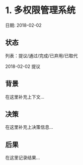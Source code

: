 # 1. 多权限管理系统

日期: 2018-02-02

## 状态

列表：提议/通过/完成/已弃用/已取代

2018-02-02 提议

## 背景

在这里补充上下文...

## 决策

在这里补充上决策信息...

## 后果

在这里记录结果...
